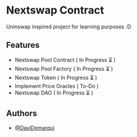 
# Nextswap Contract
Uninswap inspired project for learning purposes :D

## Features
- Nextswap Pool Contract ( In Progress ⏳ )
- Nextswap Pool Factory ( In Progress ⏳ )
- Nextswap Token ( In Progress ⏳ )
- Implement Price Oracles ( To-Do ) 
- Nextswap DAO ( In Progress ⏳ )

## Authors
- [@DaviDemarqui](https://www.github.com/DaviDemarqui)

